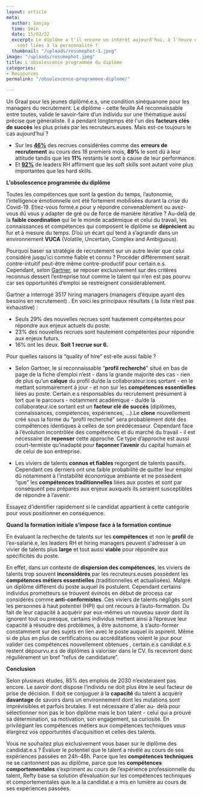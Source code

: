 ```yaml
---
layout: article
meta:
  author: Sanjay
  time: 5min
  date: 15/02/22
  excerpt: Le diplôme a t'il encore un intérêt aujourd'hui, à l'heure où les compétences
    sont liées à la personnalité ?
  thumbnail: "/uploads/resumephot-1.jpeg"
image: "/uploads/resumephot.jpeg"
title: L'obsolescence programmée du diplôme
categories:
- Ressources
permalink: "/obsolescence-programmee-diplome/"

---
```

Un Graal pour les jeunes diplômé.e.s, une condition sinéquanone pour les managers du recrutement. Le diplôme - cette feuille A4 reconnaissable entre toutes, valide le savoir-faire d’un individu sur une thématique aussi précise que généraliste. Il a pendant longtemps été l'un des **facteurs clés de succès** les plus prisés par les recruteurs.euses. Mais est-ce toujours le cas aujourd’hui ?

* Sur les [**46%**](https://docs.google.com/document/d/1QX0dvImQFTkaC0k70MRDbxOQIPSRugwGLJQu9ReRCqc/edit) des recrues considérées comme des **erreurs de recrutement** au cours des 18 premiers mois, **89%** le sont dû à leur attitude tandis que les **11%** restants le sont à cause de leur performance.
* Et [**92%**](https://business.linkedin.com/content/dam/me/business/en-us/talent-solutions/resources/pdfs/global_talent_trends_2019_emea.pdf) de leaders RH affirment que les soft skills sont autant voire plus importantes que les hard skills.

**L'obsolescence programmée du diplôme**

Toutes les compétences que sont la gestion du temps, l’autonomie, l’intelligence émotionnelle ont été fortement mobilisées durant la crise du Covid-19. Etiez-vous formé.e pour y répondre convenablement ou avez-vous dû vous y adapter de gré ou de force de manière itérative ? Au-delà de la **faible coordination** qui lie le monde académique et celui du travail, les connaissances et compétences qui composent le diplôme se **déprécient** au fur et à mesure du temps. D’où un écart qui tend à s’agrandir dans un environnement **VUCA** (Volatile, Uncertain, Complex and Ambiguous).

Pourquoi baser sa stratégie de recrutement sur un autre levier que celui considéré jusqu’ici comme fiable et connu ? Procéder différemment serait contre-intuitif peut-être même contre-productif pour certain.e.s. Cependant, selon [Gartner](https://www.gartner.com/en/human-resources/insights/redesign-your-recruiting-strategy), se reposer exclusivement sur des critères reconnus dessert l’entreprise tout comme le talent qui n’en est pas pourvu car ses opportunités d’emploi se restreignent considérablement.

Gartner a interrogé 3517 hiring managers (managers d’équipe ayant des besoins en recrutement) . En voici les principaux résultats ( la liste n’est pas exhaustive) :

* Seuls 29% des nouvelles recrues sont hautement compétentes pour répondre aux enjeux actuels du poste.
* 23% des nouvelles recrues sont hautement compétentes pour répondre aux enjeux futurs.
* 16% ont les deux. **Soit 1 recrue sur 6.**

Pour quelles raisons la “quality of hire” est-elle aussi faible ?

* Selon Gartner, le si reconnaissable “**profil recherché**” situé en bas de page de la fiche d’emploi n’est - dans la grande majorité des cas - rien de plus qu’un **calque** du profil du/de la collaborateur.ices sortant - en le mettant sommairement à jour - et non sur les **compétences essentielles** liées au poste. Certain.e.s responsables du recrutement présument à tort que le parcours - notamment académique - du/de la collaborateur.ice sortant est un **facteur clé de succès** (diplômes, connaissances, compétences, expériences, …).Le **clone** nouvellement créé sous la forme du “profil recherché” sera probablement doté des compétences identiques à celles de son prédécesseur. Cependant face à l’évolution incontrôlée des compétences et du marché du travail - il est nécessaire de **repenser** cette approche. Ce type d’approche est aussi court-termiste qu’inadapté pour **façonner l’avenir** du capital humain et de celui de son entreprise.

* Les viviers de talents **connus et fiables** regorgent de talents passifs. Cependant ces derniers ont une faible probabilité de quitter leur emploi dû notamment à l’instabilité économique ambiante et ne possèdent “que” les **compétences traditionnelles** liées aux postes et sont par conséquent peu préparés aux enjeux auxquels ils seraient susceptibles de répondre à l’avenir.

Essayez d’identifier rapidement si le candidat appartient à cette catégorie pour vous positionner en conséquence.

**Quand la formation initiale s’impose face à la formation continue**

En évaluant la recherche de talents sur les **compétences** et non le **profil** de l’ex-salarié.e, les leaders RH et hiring managers peuvent s'adresser à un vivier de talents plus **large** et tout aussi **viable** pour répondre aux spécificités du poste.

En effet, dans un contexte de **dispersion des compétences**, les viviers de talents trop souvent **inconsidérés** par les recruteurs.euses possèdent les **compétences métiers essentielles** (traditionnelles et actualisées). Malgré un diplôme différent du poste auquel ils postulent. Cependant certains individus prometteurs se trouvent évincés en début de process car considérés comme **anti-conformistes**. Ces viviers de talents négligés sont les personnes à haut potentiel (HPI) qui ont recours à l’auto-formation. Du fait de leur capacité à acquérir par eux-mêmes un nouveau savoir dont ils ignorent tout ou presque, certains individus mettent ainsi à l’épreuve leur capacité à résoudre des problèmes, à être autonome, à s’auto-former constamment sur des sujets en lien avec le poste auquel ils aspirent. Même si de plus en plus de certifications ou accréditations voient le jour pour valider ces compétences nouvellement obtenues , certain.e.s candidat.e.s restent dépourvu.e.s de diplômes à valoriser dans le CV. Ils recevront donc régulièrement un bref “refus de candidature”.

**Conclusion**

Selon plusieurs études, 85% des emplois de 2030 n’existeraient pas encore. Le savoir dont dispose l’individu ne doit plus être le seul facteur de prise de décision. Il doit se conjuguer à la **capacité** du talent à acquérir **davantage** de savoirs dans un environnement dont les mutations sont imprévisibles et parfois brutales. Il est nécessaire d'aller au- delà pour sélectionner non pas le bon diplôme mais le bon talent - celui qui a prouvé sa détermination, sa motivation, son engagement, sa curiosité. En privilégiant les compétences métiers aux compétences techniques vous élargirez vos opportunités d’acquisition et celles des talents.

Vous ne souhaitez plus exclusivement vous baser sur le diplôme des candidat.e.s ? Évaluer le potentiel que le talent a révélé au cours de ses expériences passées en 24h-48h. Parce que les **compétences techniques** ne se cantonnent pas au diplôme, parce que les **compétences comportementales** s’expriment au cours de l’expérience professionnelle du talent, Refty base sa solution d’évaluation sur les compétences techniques et comportementales que le.a la candidat.e a mis en lumière au cours de ses expériences passées.